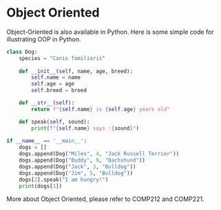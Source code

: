 # Object Oriented

Object-Oriented is also available in Python. Here is some simple code for illustrating OOP in Python.

```python
class Dog:
    species = "Canis familiaris"
    
    def __init__(self, name, age, breed):
        self.name = name
        self.age = age
        self.breed = breed

    def __str__(self):
        return f"{self.name} is {self.age} years old"

    def speak(self, sound):
        print(f"{self.name} says :{sound}")
        
if __name__ == '__main__':
    dogs = []
    dogs.append(Dog("Miles", 4, "Jack Russell Terrier"))
    dogs.append(Dog("Buddy", 9, "Dachshund"))
    dogs.append(Dog("Jack", 3, "Bulldog"))
    dogs.append(Dog("Jim", 5, "Bulldog"))
    dogs[2].speak("I am hungry!")
    print(dogs[1])
```

More about Object Oriented, please refer to COMP212 and COMP221.
